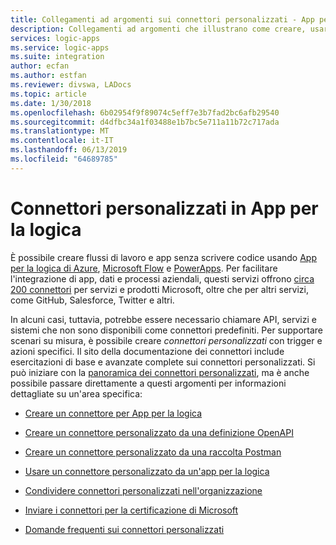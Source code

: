```yaml
---
title: Collegamenti ad argomenti sui connettori personalizzati - App per la logica di Azure | Microsoft Docs
description: Collegamenti ad argomenti che illustrano come creare, usare, condividere e certificare connettori personalizzati
services: logic-apps
ms.service: logic-apps
ms.suite: integration
author: ecfan
ms.author: estfan
ms.reviewer: divswa, LADocs
ms.topic: article
ms.date: 1/30/2018
ms.openlocfilehash: 6b02954f9f89074c5eff7e3b7fad2bc6afb29540
ms.sourcegitcommit: d4dfbc34a1f03488e1b7bc5e711a11b72c717ada
ms.translationtype: MT
ms.contentlocale: it-IT
ms.lasthandoff: 06/13/2019
ms.locfileid: "64689785"
---
```

# <a name="custom-connectors-in-logic-apps"></a>Connettori personalizzati in App per la logica

È possibile creare flussi di lavoro e app senza scrivere codice usando [App per la logica di Azure](https://azure.microsoft.com/services/logic-apps), [Microsoft Flow](https://flow.microsoft.com) e [PowerApps](https://powerapps.microsoft.com). Per facilitare l'integrazione di app, dati e processi aziendali, questi servizi offrono [circa 200 connettori](https://docs.microsoft.com/connectors/) per servizi e prodotti Microsoft, oltre che per altri servizi, come GitHub, Salesforce, Twitter e altri.

In alcuni casi, tuttavia, potrebbe essere necessario chiamare API, servizi e sistemi che non sono disponibili come connettori predefiniti. Per supportare scenari su misura, è possibile creare *connettori personalizzati* con trigger e azioni specifici. Il sito della documentazione dei connettori include esercitazioni di base e avanzate complete sui connettori personalizzati. Si può iniziare con la [panoramica dei connettori personalizzati](https://docs.microsoft.com/connectors/custom-connectors/), ma è anche possibile passare direttamente a questi argomenti per informazioni dettagliate su un'area specifica:

* [Creare un connettore per App per la logica](https://docs.microsoft.com/connectors/custom-connectors/create-logic-apps-connector)

* [Creare un connettore personalizzato da una definizione OpenAPI](https://docs.microsoft.com/connectors/custom-connectors/define-openapi-definition)

* [Creare un connettore personalizzato da una raccolta Postman](https://docs.microsoft.com/connectors/custom-connectors/define-postman-collection)

* [Usare un connettore personalizzato da un'app per la logica](https://docs.microsoft.com/connectors/custom-connectors/use-custom-connector-logic-apps)

* [Condividere connettori personalizzati nell'organizzazione](https://docs.microsoft.com/connectors/custom-connectors/share)

* [Inviare i connettori per la certificazione di Microsoft](https://docs.microsoft.com/connectors/custom-connectors/submit-certification)

* [Domande frequenti sui connettori personalizzati](https://docs.microsoft.com/connectors/custom-connectors/faq)